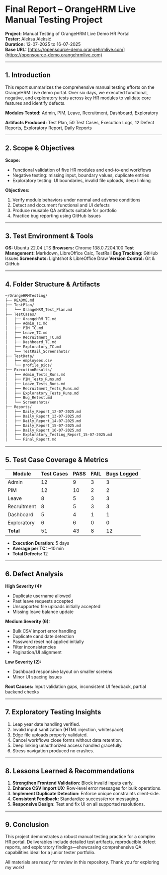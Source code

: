 # Final Report – OrangeHRM Live Manual Testing Project

**Project:** Manual Testing of OrangeHRM Live Demo HR Portal\
**Tester:** Aleksa Aleksić\
**Duration:** 12-07-2025 to 16-07-2025\
**Base URL:** [https://opensource-demo.orangehrmlive.com](https://opensource-demo.orangehrmlive.com)

---

## 1. Introduction

This report summarizes the comprehensive manual testing efforts on the OrangeHRM Live demo portal. Over six days, we executed functional, negative, and exploratory tests across key HR modules to validate core features and identify defects.

**Modules Tested:** Admin, PIM, Leave, Recruitment, Dashboard, Exploratory

**Artifacts Produced:** Test Plan, 50 Test Cases, Execution Logs, 12 Defect Reports, Exploratory Report, Daily Reports

---

## 2. Scope & Objectives

**Scope:**

- Functional validation of five HR modules and end-to-end workflows
- Negative testing: missing input, boundary values, duplicate entries
- Exploratory testing: UI boundaries, invalid file uploads, deep linking

**Objectives:**

1. Verify module behaviors under normal and adverse conditions
2. Detect and document functional and UI defects
3. Produce reusable QA artifacts suitable for portfolio
4. Practice bug reporting using GitHub Issues

---

## 3. Test Environment & Tools

**OS:** Ubuntu 22.04 LTS
**Browsers:** Chrome 138.0.7204.100
**Test Management:** Markdown, LibreOffice Calc, TestRail
**Bug Tracking:** GitHub Issues
**Screenshots:** Lightshot & LibreOffice Draw
**Version Control:** Git & GitHub

---

## 4. Folder Structure & Artifacts

```bash
~/OrangeHRMTesting/
├── README.md
├── TestPlan/
│   └── OrangeHRM_Test_Plan.md
├── TestCases/
│   ├── OrangeHRM_TC.md
│   ├── Admin_TC.md
│   ├── PIM_TC.md
│   ├── Leave_TC.md
│   ├── Recruitment_TC.md
│   ├── Dashboard_TC.md
│   ├── Exploratory_TC.md
│   └── TestRail_Screenshots/
├── TestData/
│   ├── employees.csv
│   └── profile_pics/
├── ExecutionResults/
│   ├── Admin_Tests_Runs.md
│   ├── PIM_Tests_Runs.md
│   ├── Leave_Tests_Runs.md
│   ├── Recruitment_Tests_Runs.md
│   ├── Exploratory_Tests_Runs.md
│   ├── Bug_Retest.md
│   └── Screenshots/
├── Reports/
│   ├── Daily_Report_12-07-2025.md
│   ├── Daily_Report_13-07-2025.md
│   ├── Daily_Report_14-07-2025.md
│   ├── Daily_Report_15-07-2025.md
│   ├── Daily_Report_16-07-2025.md
│   ├── Exploratory_Testing_Report_15-07-2025.md
│   └── Final_Report.md
```

---

## 5. Test Case Coverage & Metrics

| Module      | Test Cases | PASS | FAIL | Bugs Logged |
| ----------- | ---------- | ---- | ---- | ----------- |
| Admin       | 12         | 9    | 3    | 3           |
| PIM         | 12         | 10   | 2    | 2           |
| Leave       | 8          | 5    | 3    | 3           |
| Recruitment | 8          | 5    | 3    | 3           |
| Dashboard   | 5          | 4    | 1    | 1           |
| Exploratory | 6          | 6    | 0    | 0           |
| **Total**   | 51         | 43   | 8    | 12          |

- **Execution Duration:** 5 days
- **Average per TC:** \~10 min
- **Total Defects:** 12

---

## 6. Defect Analysis

**High Severity (4):**

- Duplicate username allowed
- Past leave requests accepted
- Unsupported file uploads initially accepted
- Missing leave balance update

**Medium Severity (6):**

- Bulk CSV import error handling
- Duplicate candidate detection
- Password reset not applied initially
- Filter inconsistencies
- Pagination/UI alignment

**Low Severity (2):**

- Dashboard responsive layout on smaller screens
- Minor UI spacing issues

**Root Causes:** Input validation gaps, inconsistent UI feedback, partial backend checks

---

## 7. Exploratory Testing Insights

1. Leap year date handling verified.
2. Invalid input sanitization (HTML injection, whitespace).
3. Edge file uploads properly validated.
4. Cancel workflows close forms without data retention.
5. Deep linking unauthorized access handled gracefully.
6. Stress navigation produced no crashes.

---

## 8. Lessons Learned & Recommendations

1. **Strengthen Frontend Validation:** Block invalid inputs early.
2. **Enhance CSV Import UX:** Row-level error messages for bulk operations.
3. **Implement Duplicate Detection:** Enforce unique constraints client-side.
4. **Consistent Feedback:** Standardize success/error messaging.
5. **Responsive Design:** Test and fix UI on all supported resolutions.

---

## 9. Conclusion

This project demonstrates a robust manual testing practice for a complex HR portal. Deliverables include detailed test artifacts, reproducible defect reports, and exploratory findings—showcasing comprehensive QA capabilities ideal for a junior tester portfolio.

All materials are ready for review in this repository. Thank you for exploring my work!
